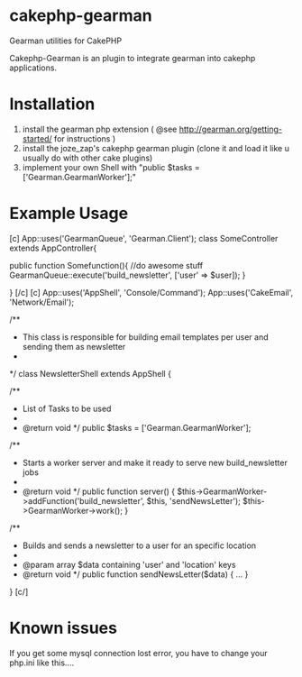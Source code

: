 cakephp-gearman
===============

Gearman utilities for CakePHP

Cakephp-Gearman is an plugin to integrate gearman into cakephp applications.

Installation
============
1. install the gearman php extension ( @see http://gearman.org/getting-started/ for instructions )
2. install the joze_zap's cakephp gearman plugin (clone it and load it like u usually do with other cake plugins)
3. implement your own Shell with "public $tasks = ['Gearman.GearmanWorker'];"

Example Usage
=============
[c]
App::uses('GearmanQueue', 'Gearman.Client');
class SomeController extends AppController{

  public function Somefunction(){
    //do awesome stuff
    GearmanQueue::execute('build_newsletter', ['user' => $user]);
  }
  
}
[/c]
[c]
App::uses('AppShell', 'Console/Command');
App::uses('CakeEmail', 'Network/Email');
 
/**
 * This class is responsible for building email templates per user and sending them as newsletter
 *
 */
class NewsletterShell extends AppShell {
 
 
/**
 * List of Tasks to be used
 *
 * @return void
 */
    public $tasks = ['Gearman.GearmanWorker'];
 
/**
 * Starts a worker server and make it ready to serve new build_newsletter jobs
 *
 * @return void
 */
    public function server() {
        $this->GearmanWorker->addFunction('build_newsletter', $this, 'sendNewsLetter');
        $this->GearmanWorker->work();
    }
 
/**
 * Builds and sends a newsletter to a user for an specific location
 *
 * @param array $data containing 'user' and 'location' keys
 * @return void
 */
    public function sendNewsLetter($data) {
         ...
    }
 
}
[c/]

Known issues
============
If you get some mysql connection lost error, you have to change your php.ini like this....
